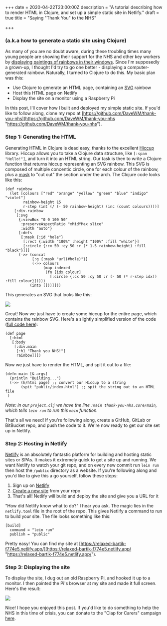 +++
date = 2020-04-22T23:00:00Z
description = "A tutorial describing how to render HTML in Clojure, and set up a simple static site in Netlify."
draft = true
title = "Saying \"Thank You\" to the NHS"

+++
### (a.k.a how to generate a static site using Clojure)

As many of you are no doubt aware, during these troubling times many young people are showing their support for the NHS and other key workers by [displaying paintings of rainbows in their windows](https://www.independent.co.uk/life-style/coronavirus-nhs-nightingale-hospital-rainbows-art-drawing-painting-a9452806.html). Since I'm supposedly a grown-up, I thought I'd try to go one better - displaying a computer-generated rainbow. Naturally, I turned to Clojure to do this. My basic plan was this:

* Use Clojure to generate an HTML page, containing an [SVG](https://developer.mozilla.org/en-US/docs/Web/SVG) rainbow
* Host this HTML page on Netlify
* Display the site on a monitor using a Raspberry Pi

In this post, I'll cover how I built and deployed my simple static site. If you'd like to follow along, clone my repo at [https://github.com/DaveWM/thank-you-nhs](https://github.com/DaveWM/thank-you-nhs "https://github.com/DaveWM/thank-you-nhs").

### Step 1: Generating the HTML

Generating HTML in Clojure is dead easy, thanks to the excellent [Hiccup](https://github.com/weavejester/hiccup) library. Hiccup allows you to take a Clojure data structure, like `[:span "Hello!"]`, and turn it into an HTML string. Our task is then to write a Clojure function that returns hiccup representing an SVG rainbow. This SVG is composed of multiple concentic circle, one for each colour of the rainbow, plus a [mask](https://developer.mozilla.org/en-US/docs/Web/SVG/Element/mask) to "cut out" the section under the arch. The Clojure code looks like this:

    (def rainbow
      (let [colours ["red" "orange" "yellow" "green" "blue" "indigo" "violet"]
            rainbow-height 15
            r-step (int (/ (- 50 rainbow-height) (inc (count colours))))]
        [:div.rainbow
         [:svg
          {:viewBox "0 0 100 50"
           :preserveAspectRatio "xMidYMax slice"
           :width "auto"}
          [:defs
           [:mask {:id "hole"}
            [:rect {:width "100%" :height "100%" :fill "white"}]
            [:circle {:cx 50 :cy 50 :r (* 1.5 rainbow-height) :fill "black"}]]]
          (->> (concat
                [:g {:mask "url(#hole)"}]
                (->> colours
                     (map-indexed
                      (fn [idx colour]
                        [:circle {:cx 50 :cy 50 :r (- 50 (* r-step idx)) :fill colour}]))))
               (into []))]]))

This generates an SVG that looks like this:

![](/rainbow.png)

Great! Now we just have to create some hiccup for the entire page, which contains the rainbow SVG. Here's a slightly simplified version of the code ([full code here](https://bit.ly/3bzRt0j)):

    (def page
      [:html
       [:body
        [:div.main
         [:h1 "Thank you NHS!"]
         rainbow]]])

Now we just have to render the HTML, and spit it out to a file:

    (defn main [& args]
      (println "Building...")
      (->> (h/html page) ;; convert our Hiccup to a string
           (spit "public/index.html") ;; spit the string out to an HTML file
     )

_Note: in our `project.clj` we have the line `:main thank-you-nhs.core/main`, which tells `lein run` to run this `main` function._

That's all we need! If you're following along, create a GitHub, GitLab or BitBucket repo, and push the code to it. We're now ready to get our site set up in Netlify.

### Step 2: Hosting in Netlify

[Netlify](https://www.netlify.com/) is an absolutely fantastic platform for building and hosting static sites or SPAs. It makes it extremely quick to get a site up and running. We want Netlify to watch your git repo, and on every new commit run `lein run` then host the `/public` directory as a website. If you're following along and you'd like to give this a go yourself, follow these steps:

1. Sign up on [Netlify](https://www.netlify.com/)
2. [Create a new site](https://app.netlify.com/start) from your repo
3. That's all! Netlify will build and deploy the site and give you a URL for it

"How did Netlify know what to do?" I hear you ask. The magic lies in the `netlify.toml` file in the root of the repo. This gives Netlify a command to run to build your site. The file looks something like this:

    [build]
      command = "lein run"
      publish = "public"

Pretty easy! You can find my site at [https://relaxed-bartik-f774e5.netlify.app/](https://relaxed-bartik-f774e5.netlify.app/ "https://relaxed-bartik-f774e5.netlify.app/").

### Step 3: Displaying the site

To display the site, I dug out an old Raspberry Pi, and hooked it up to a monitor. I then pointed the Pi's browser at my site and made it full screen. Here's the result:

![](/thank-you-nhs.jpg)

Nice! I hope you enjoyed this post. If you'd like to do something to help the NHS in this time of crisis, you can donate to the "Clap for Carers" campaign [here](https://uk.virginmoneygiving.com/ClapForOurCarers).